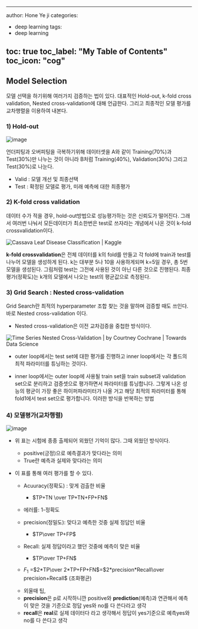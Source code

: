 
---

author: Hone Ye ji
categories: 
 - deep learning
tags: 
 - deep learning

toc: true
toc_label: "My Table of Contents"
toc_icon: "cog"
---
## Model Selection

모델 선택을 하기위해 여러가지 검증하는 법이 있다. 대표적인 Hold-out, k-fold cross validation, Nested cross-validation에 대해 언급한다.
그리고 최종적인 모델 평가를 교차행렬을 이용하여 내본다.

### 1) Hold-out
![image](https://user-images.githubusercontent.com/45659433/142563379-0be5863f-a426-4751-a026-6b25812f10b6.png)

언더피팅과 오버피팅을 극복하기위해 데이터셋을 A와 같이 Training(70%)과 Test(30%)만 나누는 것이 아니라 B처럼 Training(40%), Validation(30%) 그리고 Test(30%)로 나눈다. 
- Valid : 모델 개선 및 최종선택
- Test : 확정된 모델로 평가, 미래 예측에 대한 최종평가 


### 2) K-fold cross validation
데이터 수가 적을 경우, hold-out방법으로 성능평가하는 것은 신뢰도가 떨어진다. 그래서 여러번 나눠서 모든데이터가 최소한번은 test로 쓰자라는 개념에서 나온 것이 k-fold crossvalidation이다.

![Cassava Leaf Disease Classification | Kaggle](https://www.googleapis.com/download/storage/v1/b/kaggle-forum-message-attachments/o/inbox%2F4367831%2Fa7eaffa417f9905be8f0e22af7326ac0%2Fk-fold.jpg?generation=1609935772242624&alt=media)

**k-fold crossvalidation**은 전체 데이터를 k의 fold를 만들고 각 fold에 train과 test를 나누어 모델을 생성하게 된다. k는 대부분 5나 10을 사용하게되며 k=5일 경우, 총 5번 모델을 생성된다. 그림처럼 test는 그전에 사용된 것이 아닌 다른 것으로 진행된다. 최종평가(정확도)는 k개의 모델에서 나오는 test의 평균값으로 측정된다.


### 3) Grid Search : Nested cross-validation
 Grid Search란 최적의 hyperparameter 조합 찾는 것을 말하며 검증할 때도 쓰인다.  바로 Nested cross-validation 이다.
- Nested cross-validation은 이전 교차검증을 중첩한 방식이다.

![Time Series Nested Cross-Validation | by Courtney Cochrane | Towards Data  Science](https://miro.medium.com/max/1400/1*5vky1z29e1iO6iOvCTBJxg.png)
- outer loop에서는 test set에 대한 평가를 진행하고 inner loop에서는 각 폴드의 최적 파라미터를 튜닝하는 것이다.


- inner loop에서는 outer loop에 사용될 train set을 train subset과 validation set으로 분리하고 검증셋으로 평가하면서 파라미터를 튜닝합니다. 그렇게 나온 성능의 평균이 가장 좋은 하이퍼파라미터가 나올 거고 해당 최적의 파라미터를 통해 fold1에서 test set으로 평가합니다. 이러한 방식을 반복하는 방법


### 4) 모델평가(교차행렬)

![image](https://user-images.githubusercontent.com/45659433/142571391-8874ce3d-ec14-48f6-9740-6c5ed07c1bee.png)

- 위 표는 시험에 종종 출제되어 외웠던 기억이 많다. 그때 외웠던 방식이다.
	- positive(긍정)으로 예측결과가 맞다라는 의미
	- True란 예측과 실제와 맞다라는 의미

- 이 표를 통해 여러 평가를 할 수 있다.
	
	- Acuuracy(정확도) : 맞게 검출한 비율
		- $TP+TN \over TP+TN+FP+FN$
	- 에러률: 1-정확도
	- precision(정밀도): 맞다고 예측한 것중 실제 정답인 비율
		- $TP\over TP+FP$
	- Recall: 실제 정답이라고 했던 것중에 예측이 맞은 비율
		- $TP\over TP+FN$
		
	- $F_1$ =$2*TP\over 2*TP+FP+FN$=$2*precision*Recall\over precision+Recall$ (조화평균)

	* 외울때 팁,
	* **precision**은 p로 시작하니깐 positive와 **prediction**(예측)과 연관해서 예측이 맞은 것을 기준으로 정답 yes와 no를 다 쓴다라고 생각
	* **recall**은 **real**로 실제 데이터다 라고 생각해서 정답이 yes기준으로 예측yes와 no를 다 쓴다고 생각
<!--stackedit_data:
eyJoaXN0b3J5IjpbMzk2NDMwMDA1XX0=
-->
